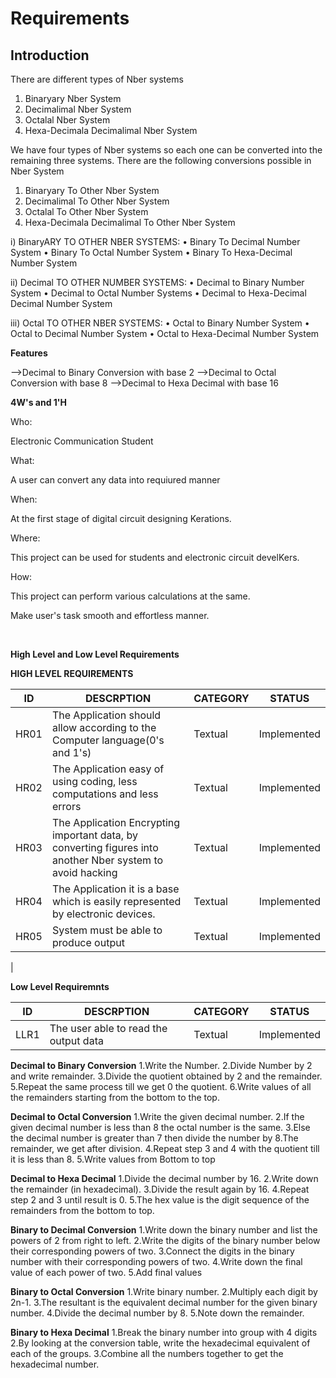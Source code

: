 

# Requirements
## Introduction
There are different types of Nber systems

1.	Binaryary Nber System
2.	Decimalimal Nber System
3.	Octalal Nber System
4.	Hexa-Decimala Decimalimal Nber System

We have four types of Nber systems so each one can be converted into the remaining three systems. There are the following conversions possible in Nber System
1.	Binaryary  To Other Nber System
2.	Decimalimal To Other Nber System
3.	Octalal To Other Nber System
4.	Hexa-Decimala Decimalimal To Other Nber System

i) BinaryARY TO OTHER NBER SYSTEMS:
•	Binary To Decimal Number System
•	Binary To Octal Number System
•	Binary To Hexa-Decimal Number System

ii) Decimal TO OTHER NUMBER SYSTEMS:
•	Decimal to Binary Number System
•	Decimal  to Octal Number Systems
•	Decimal to Hexa-Decimal Decimal Number System

iii) Octal TO OTHER NBER SYSTEMS:
•	Octal to Binary Number System
•	Octal to Decimal Number System
•	Octal to Hexa-Decimal  Number System



__Features__

-->Decimal to Binary Conversion with base 2
-->Decimal to Octal  Conversion with base 8
-->Decimal to Hexa Decimal with base 16

__4W's and 1'H__

Who:

Electronic Communication Student

What:

A user can convert any data into requiured manner

When:

At the first stage of digital circuit designing Kerations.

Where:

This project can be used for students and electronic circuit develKers.

How:

This project can perform various calculations at the same.

Make user's task smooth and effortless manner.

 

__High Level  and Low Level Requirements__

__HIGH LEVEL REQUIREMENTS__

| ID    |                    DESCRPTION                                                                                                            |CATEGORY|   STATUS  |
|-------|------------------------------------------------------------------------------------------------------------------------------------------|--------|-----------|
| HR01  | The Application  should allow according to the Computer language(0's and 1's)                                                            |Textual |Implemented|   
| HR02  |  The Application easy of using coding, less computations and less errors                                                                 |Textual |Implemented|
| HR03  |  The Application Encrypting important data, by converting figures into another Nber system to avoid hacking                            |Textual |Implemented|
| HR04  |  The Application it is a base which is easily represented by electronic devices.                                                         |Textual |Implemented|
| HR05  |  System must be able to produce output                                                                                                   |Textual |Implemented|     
|                                           


__Low Level Requiremnts__


| ID    |                    DESCRPTION                                                                                                            |CATEGORY|   STATUS  |
|-------|------------------------------------------------------------------------------------------------------------------------------------------|--------|-----------|
|  LLR1 | The user able to read the output data                                                                                                    |Textual |Implemented|

__Decimal to Binary Conversion__
  1.Write the Number.
  2.Divide Number by 2 and write remainder.
  3.Divide the quotient obtained by 2 and  the remainder.
  5.Repeat the same process till we get 0 the quotient.
  6.Write values of all the remainders starting from the bottom to the top.
  
__Decimal to Octal Conversion__
  1.Write the given decimal number.
  2.If the given decimal number is less than 8 the octal number is the same.
  3.Else the decimal number is greater than 7 then divide the number by 8.The remainder, we get after division.
  4.Repeat step 3 and 4 with the quotient till it is less than 8.
  5.Write values from Bottom to top

__Decimal to Hexa Decimal__
  1.Divide the decimal number by 16. 
  2.Write down the remainder (in hexadecimal).
  3.Divide the result again by 16. 
  4.Repeat step 2 and 3 until result is 0.
  5.The hex value is the digit sequence of the remainders from the bottom to top.

__Binary to Decimal Conversion__
   1.Write down the binary number and list the powers of 2 from right to left.
   2.Write the digits of the binary number below their corresponding powers of two.
   3.Connect the digits in the binary number with their corresponding powers of two.
   4.Write down the final value of each power of two.
   5.Add final values

__Binary to Octal Conversion__
1.Write binary number.
2.Multiply each digit by 2n-1.
3.The resultant is the equivalent decimal number for the given binary number.
4.Divide the decimal number by 8.
5.Note down the remainder.

__Binary to Hexa Decimal__
1.Break  the binary number into group with 4 digits 
2.By looking at the conversion table, write the hexadecimal equivalent of each of the groups.
3.Combine all the numbers together to get the hexadecimal number.
